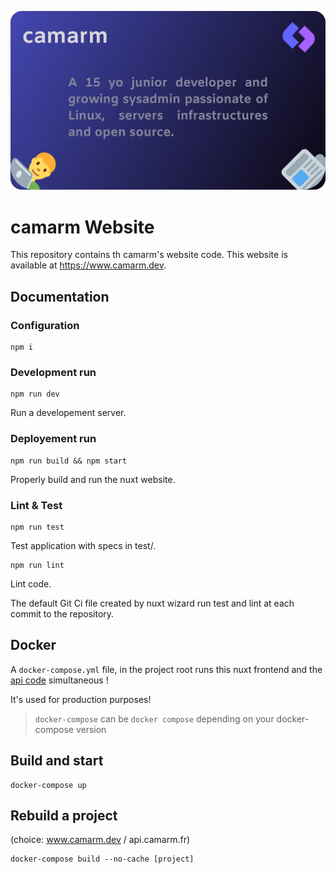 <p align="center">
  <img src=".github/header.png" title="Banner" alt="Banner of camarm website">
</p>

# camarm Website
This repository contains th camarm's website code.
This website is available at https://www.camarm.dev.

## Documentation

### Configuration
```shell
npm i
```

### Development run
```shell
npm run dev
```
Run a developement server.

### Deployement run
```shell
npm run build && npm start
```
Properly build and run the nuxt website.

### Lint & Test
```shell
npm run test
```
Test application with specs in test/.

```shell
npm run lint
```
Lint code.

The default Git Ci file created by nuxt wizard run test and lint at each commit to the repository.


## Docker
A `docker-compose.yml` file, in the project root runs this nuxt frontend and the [api code](https://github.com/camarm-dev/api.camarm.fr) simultaneous !

It's used for production purposes!

> `docker-compose` can be `docker compose` depending on your docker-compose version

## Build and start
```shell
docker-compose up
```

## Rebuild a project
(choice: www.camarm.dev / api.camarm.fr)
```shell
docker-compose build --no-cache [project]
```
